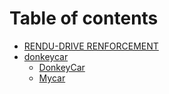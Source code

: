 # Table of contents

* [RENDU-DRIVE RENFORCEMENT](README.md)
* [donkeycar](donkeycar/README.md)
  * [DonkeyCar](donkeycar/donkeycar/README.md)
  * [Mycar](donkeycar/mycar/README.md)
